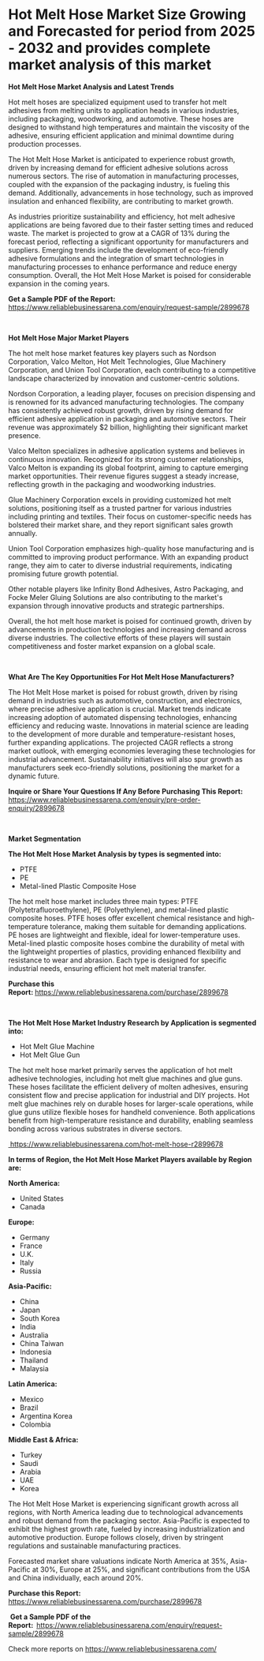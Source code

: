 <p><h1>Hot Melt Hose Market Size Growing and Forecasted for period from 2025 - 2032 and provides complete market analysis of this market</h1></p><p><strong>Hot Melt Hose Market Analysis and Latest Trends</strong></p>
<p><p>Hot melt hoses are specialized equipment used to transfer hot melt adhesives from melting units to application heads in various industries, including packaging, woodworking, and automotive. These hoses are designed to withstand high temperatures and maintain the viscosity of the adhesive, ensuring efficient application and minimal downtime during production processes. </p><p>The Hot Melt Hose Market is anticipated to experience robust growth, driven by increasing demand for efficient adhesive solutions across numerous sectors. The rise of automation in manufacturing processes, coupled with the expansion of the packaging industry, is fueling this demand. Additionally, advancements in hose technology, such as improved insulation and enhanced flexibility, are contributing to market growth.</p><p>As industries prioritize sustainability and efficiency, hot melt adhesive applications are being favored due to their faster setting times and reduced waste. The market is projected to grow at a CAGR of 13% during the forecast period, reflecting a significant opportunity for manufacturers and suppliers. Emerging trends include the development of eco-friendly adhesive formulations and the integration of smart technologies in manufacturing processes to enhance performance and reduce energy consumption. Overall, the Hot Melt Hose Market is poised for considerable expansion in the coming years.</p></p>
<p><strong>Get a Sample PDF of the Report:&nbsp;</strong> <a href="https://www.reliablebusinessarena.com/enquiry/request-sample/2899678?utm_campaign=2529&utm_medium=2&utm_source=Github&utm_content=ia&utm_term=16032025&utm_id=hot-melt-hose">https://www.reliablebusinessarena.com/enquiry/request-sample/2899678</a></p>
<p>&nbsp;</p>
<p><strong>Hot Melt Hose Major Market Players</strong></p>
<p><p>The hot melt hose market features key players such as Nordson Corporation, Valco Melton, Hot Melt Technologies, Glue Machinery Corporation, and Union Tool Corporation, each contributing to a competitive landscape characterized by innovation and customer-centric solutions.</p><p>Nordson Corporation, a leading player, focuses on precision dispensing and is renowned for its advanced manufacturing technologies. The company has consistently achieved robust growth, driven by rising demand for efficient adhesive application in packaging and automotive sectors. Their revenue was approximately $2 billion, highlighting their significant market presence.</p><p>Valco Melton specializes in adhesive application systems and believes in continuous innovation. Recognized for its strong customer relationships, Valco Melton is expanding its global footprint, aiming to capture emerging market opportunities. Their revenue figures suggest a steady increase, reflecting growth in the packaging and woodworking industries.</p><p>Glue Machinery Corporation excels in providing customized hot melt solutions, positioning itself as a trusted partner for various industries including printing and textiles. Their focus on customer-specific needs has bolstered their market share, and they report significant sales growth annually.</p><p>Union Tool Corporation emphasizes high-quality hose manufacturing and is committed to improving product performance. With an expanding product range, they aim to cater to diverse industrial requirements, indicating promising future growth potential.</p><p>Other notable players like Infinity Bond Adhesives, Astro Packaging, and Focke Meler Gluing Solutions are also contributing to the market's expansion through innovative products and strategic partnerships.</p><p>Overall, the hot melt hose market is poised for continued growth, driven by advancements in production technologies and increasing demand across diverse industries. The collective efforts of these players will sustain competitiveness and foster market expansion on a global scale.</p></p>
<p>&nbsp;</p>
<p><strong>What Are The Key Opportunities For Hot Melt Hose Manufacturers?</strong></p>
<p><p>The Hot Melt Hose market is poised for robust growth, driven by rising demand in industries such as automotive, construction, and electronics, where precise adhesive application is crucial. Market trends indicate increasing adoption of automated dispensing technologies, enhancing efficiency and reducing waste. Innovations in material science are leading to the development of more durable and temperature-resistant hoses, further expanding applications. The projected CAGR reflects a strong market outlook, with emerging economies leveraging these technologies for industrial advancement. Sustainability initiatives will also spur growth as manufacturers seek eco-friendly solutions, positioning the market for a dynamic future.</p></p>
<p><strong>Inquire or Share Your Questions If Any Before Purchasing This Report:</strong> <a href="https://www.reliablebusinessarena.com/enquiry/pre-order-enquiry/2899678?utm_campaign=2529&utm_medium=2&utm_source=Github&utm_content=ia&utm_term=16032025&utm_id=hot-melt-hose">https://www.reliablebusinessarena.com/enquiry/pre-order-enquiry/2899678</a></p>
<p>&nbsp;</p>
<p><strong>Market Segmentation</strong></p>
<p><strong>The Hot Melt Hose Market Analysis by types is segmented into:</strong></p>
<p><ul><li>PTFE</li><li>PE</li><li>Metal-lined Plastic Composite Hose</li></ul></p>
<p><p>The hot melt hose market includes three main types: PTFE (Polytetrafluoroethylene), PE (Polyethylene), and metal-lined plastic composite hoses. PTFE hoses offer excellent chemical resistance and high-temperature tolerance, making them suitable for demanding applications. PE hoses are lightweight and flexible, ideal for lower-temperature uses. Metal-lined plastic composite hoses combine the durability of metal with the lightweight properties of plastics, providing enhanced flexibility and resistance to wear and abrasion. Each type is designed for specific industrial needs, ensuring efficient hot melt material transfer.</p></p>
<p><strong>Purchase this Report:&nbsp;</strong><a href="https://www.reliablebusinessarena.com/purchase/2899678?utm_campaign=2529&utm_medium=2&utm_source=Github&utm_content=ia&utm_term=16032025&utm_id=hot-melt-hose">https://www.reliablebusinessarena.com/purchase/2899678</a></p>
<p>&nbsp;</p>
<p><strong>The Hot Melt Hose Market Industry Research by Application is segmented into:</strong></p>
<p><ul><li>Hot Melt Glue Machine</li><li>Hot Melt Glue Gun</li></ul></p>
<p><p>The hot melt hose market primarily serves the application of hot melt adhesive technologies, including hot melt glue machines and glue guns. These hoses facilitate the efficient delivery of molten adhesives, ensuring consistent flow and precise application for industrial and DIY projects. Hot melt glue machines rely on durable hoses for larger-scale operations, while glue guns utilize flexible hoses for handheld convenience. Both applications benefit from high-temperature resistance and durability, enabling seamless bonding across various substrates in diverse sectors.</p></p>
<p><a href="https://www.reliablebusinessarena.com/hot-melt-hose-r2899678?utm_campaign=2529&utm_medium=2&utm_source=Github&utm_content=ia&utm_term=16032025&utm_id=hot-melt-hose">&nbsp;https://www.reliablebusinessarena.com/hot-melt-hose-r2899678</a></p>
<p><strong>In terms of Region, the Hot Melt Hose Market Players available by Region are:</strong></p>
<p>
    <p> <strong> North America: </strong>
        <ul>
            <li>United States</li>
            <li>Canada</li>
        </ul>
        </p> 
    <p> <strong> Europe: </strong>
        <ul>
            <li>Germany</li>
            <li>France</li>
            <li>U.K.</li>
            <li>Italy</li>
            <li>Russia</li>
        </ul>
        </p> 
    <p> <strong> Asia-Pacific: </strong>
        <ul>
            <li>China</li>
            <li>Japan</li>
            <li>South Korea</li>
            <li>India</li>
            <li>Australia</li>
            <li>China Taiwan</li>
            <li>Indonesia</li>
            <li>Thailand</li>
            <li>Malaysia</li>
        </ul>
        </p> 
    <p> <strong> Latin America: </strong>
        <ul>
            <li>Mexico</li>
            <li>Brazil</li>
            <li>Argentina Korea</li>
            <li>Colombia</li>
        </ul>
        </p> 
    <p> <strong> Middle East & Africa: </strong>
        <ul>
            <li>Turkey</li>
            <li>Saudi</li>
            <li>Arabia</li>
            <li>UAE</li>
            <li>Korea</li>
        </ul>
    </p>
    </p>
<p><p>The Hot Melt Hose Market is experiencing significant growth across all regions, with North America leading due to technological advancements and robust demand from the packaging sector. Asia-Pacific is expected to exhibit the highest growth rate, fueled by increasing industrialization and automotive production. Europe follows closely, driven by stringent regulations and sustainable manufacturing practices. </p><p>Forecasted market share valuations indicate North America at 35%, Asia-Pacific at 30%, Europe at 25%, and significant contributions from the USA and China individually, each around 20%.</p></p>
<p><strong>Purchase this Report: </strong><a href="https://www.reliablebusinessarena.com/purchase/2899678?utm_campaign=2529&utm_medium=2&utm_source=Github&utm_content=ia&utm_term=16032025&utm_id=hot-melt-hose">https://www.reliablebusinessarena.com/purchase/2899678</a></p>
<p>&nbsp;<strong>Get a Sample PDF of the Report:&nbsp;&nbsp;</strong><a href="https://www.reliablebusinessarena.com/enquiry/request-sample/2899678?utm_campaign=2529&utm_medium=2&utm_source=Github&utm_content=ia&utm_term=16032025&utm_id=hot-melt-hose">https://www.reliablebusinessarena.com/enquiry/request-sample/2899678</a></p>
<p><strong></strong></p>
<p>Check more reports on <a href="https://www.reliablebusinessarena.com/?utm_campaign=2529&utm_medium=2&utm_source=Github&utm_content=ia&utm_term=16032025&utm_id=hot-melt-hose">https://www.reliablebusinessarena.com/</a></p>